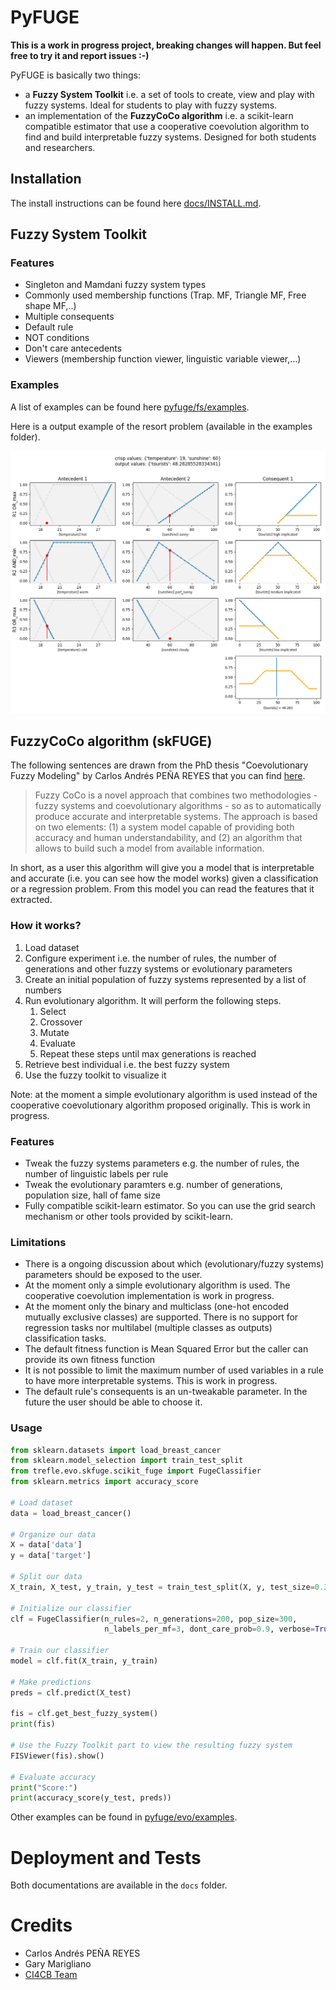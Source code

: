 # PyFUGE

**This is a work in progress project, breaking changes will happen. But feel free to try it and report issues :-)**

PyFUGE is basically two things:
* a **Fuzzy System Toolkit** i.e. a set of tools to create, view and play with fuzzy systems. Ideal for students to play with fuzzy systems.
* an implementation of the **FuzzyCoCo algorithm** i.e. a scikit-learn compatible estimator that use a cooperative coevolution algorithm to find and build interpretable fuzzy systems. Designed for both students and researchers.

## Installation

The install instructions can be found here [docs/INSTALL.md](docs/INSTALL.md).

## Fuzzy System Toolkit

### Features

* Singleton and Mamdani fuzzy system types
* Commonly used membership functions (Trap. MF, Triangle MF, Free shape MF,..)
* Multiple consequents
* Default rule
* NOT conditions
* Don't care antecedents
* Viewers (membership function viewer, linguistic variable viewer,...)

### Examples

A list of examples can be found here [pyfuge/fs/examples](pyfuge/fs/examples).

Here is a output example of the resort problem (available in the examples folder).

![](assets/img/1.png)

## FuzzyCoCo algorithm (skFUGE)

The following sentences are drawn from the PhD thesis "Coevolutionary Fuzzy Modeling" by Carlos Andrés PEÑA REYES that you can find [here](https://infoscience.epfl.ch/record/33110?ln=en).

>Fuzzy CoCo is a novel approach that combines two methodologies - fuzzy systems and coevolutionary algorithms - so as to automatically produce accurate and interpretable systems. The approach is based on two elements: (1) a system model capable of providing both accuracy and human understandability, and (2) an algorithm that allows to build such a model from available information.

In short, as a user this algorithm will give you a model that is interpretable and accurate (i.e. you can see how the model works) given a classification or a regression problem. From this model you can read the features that it extracted.

### How it works?

1. Load dataset
2. Configure experiment i.e. the number of rules, the number of generations and other fuzzy systems or evolutionary parameters
3. Create an initial population of fuzzy systems represented by a list of numbers
4. Run evolutionary algorithm. It will perform the following steps.
    1. Select
    2. Crossover
    3. Mutate
    4. Evaluate
    5. Repeat these steps until max generations is reached
5. Retrieve best individual i.e. the best fuzzy system
6. Use the fuzzy toolkit to visualize it

Note: at the moment a simple evolutionary algorithm is used instead of the cooperative coevolutionary algorithm proposed originally. This is work in progress.

### Features

* Tweak the fuzzy systems parameters e.g. the number of rules, the number of linguistic labels per rule
* Tweak the evolutionary paramters e.g. number of generations, population size, hall of fame size
* Fully compatible scikit-learn estimator. So you can use the grid search mechanism or other tools provided by scikit-learn.

### Limitations

* There is a ongoing discussion about which (evolutionary/fuzzy systems) parameters should be exposed to the user.
* At the moment only a simple evolutionary algorithm is used. The cooperative coevolution implementation is work in progress.
* At the moment only the binary and multiclass (one-hot encoded mutually exclusive classes) are supported. There is no support for regression tasks nor multilabel (multiple classes as outputs) classification tasks.
* The default fitness function is Mean Squared Error but the caller can provide its own fitness function
* It is not possible to limit the maximum number of used variables in a rule to have more interpretable systems. This is work in progress.
* The default rule's consequents is an un-tweakable parameter. In the future the user should be able to choose it.

### Usage

```python
from sklearn.datasets import load_breast_cancer
from sklearn.model_selection import train_test_split
from trefle.evo.skfuge.scikit_fuge import FugeClassifier
from sklearn.metrics import accuracy_score

# Load dataset
data = load_breast_cancer()

# Organize our data
X = data['data']
y = data['target']

# Split our data
X_train, X_test, y_train, y_test = train_test_split(X, y, test_size=0.33)

# Initialize our classifier
clf = FugeClassifier(n_rules=2, n_generations=200, pop_size=300,
                     n_labels_per_mf=3, dont_care_prob=0.9, verbose=True)

# Train our classifier
model = clf.fit(X_train, y_train)

# Make predictions
preds = clf.predict(X_test)

fis = clf.get_best_fuzzy_system()
print(fis)

# Use the Fuzzy Toolkit part to view the resulting fuzzy system
FISViewer(fis).show()

# Evaluate accuracy
print("Score:")
print(accuracy_score(y_test, preds))
```

Other examples can be found in [pyfuge/evo/examples](pyfuge/evo/examples).

# Deployment and Tests

Both documentations are available in the `docs` folder.


# Credits

* Carlos Andrés PEÑA REYES
* Gary Marigliano
* [CI4CB Team](http://iict-space.heig-vd.ch/cpn/)
